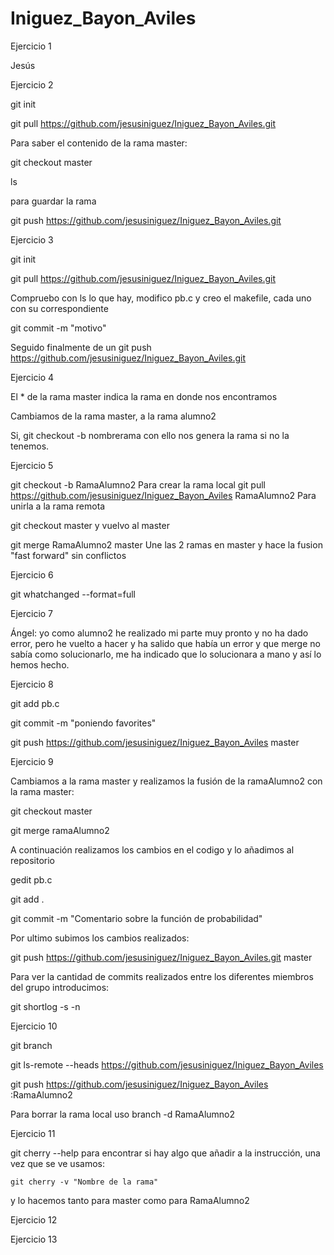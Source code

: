 # Iniguez_Bayon_Aviles
Ejercicio 1

Jesús 

Ejercicio 2

git init

git pull https://github.com/jesusiniguez/Iniguez_Bayon_Aviles.git

Para saber el contenido de la rama master:

git checkout master

ls 

para guardar la rama

git push https://github.com/jesusiniguez/Iniguez_Bayon_Aviles.git


Ejercicio 3


git init

git pull https://github.com/jesusiniguez/Iniguez_Bayon_Aviles.git

Compruebo con ls lo que hay, modifico pb.c y creo el makefile, cada uno con su correspondiente

git commit -m "motivo" 

Seguido finalmente de un git push https://github.com/jesusiniguez/Iniguez_Bayon_Aviles.git

Ejercicio 4

El * de la rama master indica la rama en donde nos encontramos

Cambiamos de la rama master, a la rama alumno2

Si, git checkout -b nombrerama con ello nos genera la rama si no la tenemos.

Ejercicio 5

git checkout -b RamaAlumno2 Para crear la rama local
git pull https://github.com/jesusiniguez/Iniguez_Bayon_Aviles RamaAlumno2 Para unirla a la rama remota

git checkout master y vuelvo al master

git merge RamaAlumno2 master Une las 2 ramas en master y hace la fusion "fast forward" sin conflictos

Ejercicio 6

git whatchanged --format=full

Ejercicio 7

Ángel: yo como alumno2 he realizado mi parte muy pronto y no ha dado error, pero he vuelto a hacer y ha salido que había un error y que merge no sabía como solucionarlo, me ha indicado que lo solucionara a mano y así lo hemos hecho.

Ejercicio 8

git add pb.c 

git commit -m "poniendo favorites"

git push https://github.com/jesusiniguez/Iniguez_Bayon_Aviles master

Ejercicio 9

Cambiamos a la rama master y realizamos la fusión de la ramaAlumno2 con la rama master:

git checkout master

git merge ramaAlumno2

A continuación realizamos los cambios en el codigo y lo añadimos al repositorio

gedit pb.c

git add . 

git commit -m "Comentario sobre la función de probabilidad"

Por ultimo subimos los cambios realizados:

git push https://github.com/jesusiniguez/Iniguez_Bayon_Aviles.git master

Para ver la cantidad de commits realizados entre los diferentes miembros del grupo introducimos:

git shortlog -s -n

Ejercicio 10

git branch

git ls-remote --heads https://github.com/jesusiniguez/Iniguez_Bayon_Aviles

git push https://github.com/jesusiniguez/Iniguez_Bayon_Aviles :RamaAlumno2

Para borrar la rama local uso branch -d RamaAlumno2

Ejercicio 11

git cherry --help para encontrar si hay algo que añadir a la instrucción, una vez que se ve usamos:

	git cherry -v "Nombre de la rama"

y lo hacemos tanto para master como para RamaAlumno2

Ejercicio 12

Ejercicio 13

